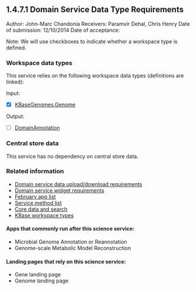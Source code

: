 1.4.7.1 Domain Service Data Type Requirements
-----------------------------------------------

Author: John-Marc Chandonia
Receivers: Paramvir Dehal, Chris Henry
Date of submission: 12/10/2014
Date of acceptance:

Note: We will use checkboxes to indicate whether a workspace type is
defined.

### Workspace data types

This service relies on the following workspace data types (definitions are linked):

Input:
- [x] [KBaseGenomes.Genome](https://github.com/kbase/KBaseFBAModeling/blob/master/specs/Genome.spec#L368)

Output:
- [ ] [DomainAnnotation](https://github.com/kbase/gene_families/blob/dev/KBaseGeneFamilies.spec)
 
### Central store data

This service has no dependency on central store data.

### Related information

- [Domain service data upload/download requirements](https://github.com/levinas/WBS-Science-Service-Deliverables/blob/master/1.4.7.2-Domain-Service-Upload-Download-Requirements.md)
- [Domain service widget requirements](https://github.com/levinas/WBS-Science-Service-Deliverables/blob/master/1.4.7.3-Domain-Service-Widget-Requirements.md)
- [February app list](https://docs.google.com/spreadsheets/d/1jIyMrAnG1GJP6i0qgFmah9cM51BpcpvC-SAmPaJArM4/edit#gid=0)
- [Service method list](https://docs.google.com/spreadsheets/d/1XeYR-ZFsldHVB7I8yPkP-aGPlzXqY7cU1gTArRXZs78/edit?usp=sharing)
- [Core data and search](https://docs.google.com/spreadsheets/d/1auAfLVc1ogs6SBOIAqCp6GG8gUr19b-gW2VqSBAA7jo/edit#gid=940808100)
- [KBase workspace types](http://narrative.kbase.us/functional-site/#/spec/storage/0)

#### Apps that commonly run after this science service:

- Microbial Genome Annotation or Reannotation
- Genome-scale Metabolic Model Reconstruction

#### Landing pages that rely on this science service:

- Gene landing page
- Genome landing page


